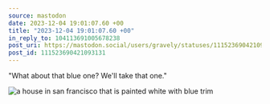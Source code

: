 ```yaml
---
source: mastodon
date: 2023-12-04 19:01:07.60 +00
title: "2023-12-04 19:01:07.60 +00"
in_reply_to: 104113691005678238
post_uri: https://mastodon.social/users/gravely/statuses/111523690421093131
post_id: 111523690421093131
---
```

"What about that blue one? We'll take that one."


![a house in san francisco that is painted white with blue trim](/images/111523682001891249.jpeg)

